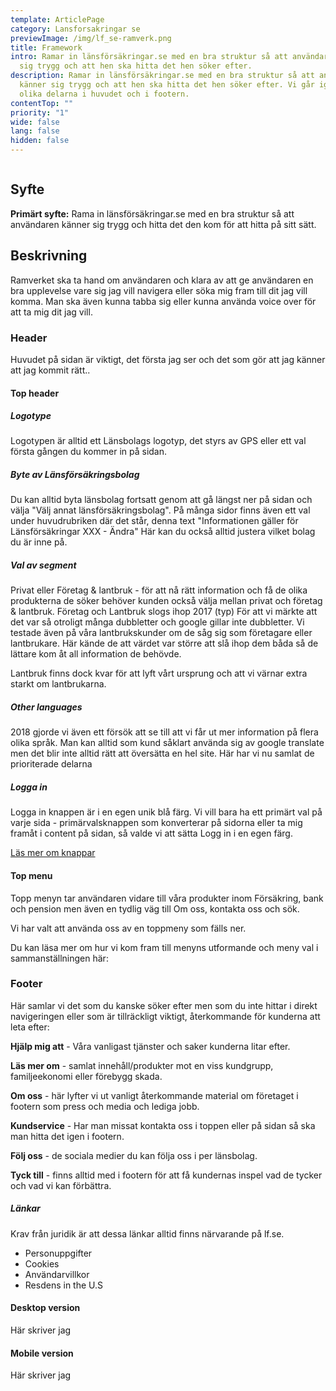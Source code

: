 ```yaml
---
template: ArticlePage
category: Lansforsakringar se
previewImage: /img/lf_se-ramverk.png
title: Framework
intro: Ramar in länsförsäkringar.se med en bra struktur så att användaren känner
  sig trygg och att hen ska hitta det hen söker efter.
description: Ramar in länsförsäkringar.se med en bra struktur så att användaren
  känner sig trygg och att hen ska hitta det hen söker efter. Vi går igenom de
  olika delarna i huvudet och i footern.
contentTop: ""
priority: "1"
wide: false
lang: false
hidden: false
---
```

<figure class="Image Image__border "><img src="/img/lfse-ramverk.jpg" srcset="/img/lfse-ramverk.jpg 2x" alt=""><figcaption><div class="Image__caption"></div></figcaption></figure>

## Syfte

**Primärt syfte:** Rama in länsförsäkringar.se med en bra struktur så att användaren känner sig trygg och hitta det den kom för att hitta på sitt sätt.

## Beskrivning

Ramverket ska ta hand om användaren och klara av att ge användaren en bra upplevelse vare sig jag vill navigera eller söka mig fram till dit jag vill komma. Man ska även kunna tabba sig eller kunna använda voice over för att ta mig dit jag vill.

### Header

Huvudet på sidan är viktigt, det första jag ser och det som gör att jag känner att jag kommit rätt.. 

#### Top header

##### Logotype

Logotypen är alltid ett Länsbolags logotyp, det styrs av GPS eller ett val första gången du kommer in på sidan. 

##### Byte av Länsförsäkringsbolag

Du kan alltid byta länsbolag fortsatt genom att gå längst ner på sidan och välja "Välj annat länsförsäkringsbolag". På många sidor finns även ett val under huvudrubriken där det står, denna text "Informationen gäller för Länsförsäkringar XXX - Ändra" Här kan du också alltid justera vilket bolag du är inne på.

##### Val av segment

Privat eller Företag & lantbruk - för att nå rätt information och få de olika produkterna de söker behöver kunden också välja mellan privat och företag & lantbruk. Företag och Lantbruk slogs ihop 2017 (typ) För att vi märkte att det var så otroligt många dubbletter och google gillar inte dubbletter. Vi testade även på våra lantbrukskunder om de såg sig som företagare eller lantbrukare. Här kände de att värdet var större att slå ihop dem båda så de lättare kom åt all information de behövde.

Lantbruk finns dock kvar för att lyft vårt ursprung och att vi värnar extra starkt om lantbrukarna.

##### Other languages

2018 gjorde vi även ett försök att se till att vi får ut mer information på flera olika språk. Man kan alltid som kund såklart använda sig av google translate men det blir inte alltid rätt att översätta en hel site. Här har vi nu samlat de prioriterade delarna

##### Logga in

Logga in knappen är i en egen unik blå färg. Vi vill bara ha ett primärt val på varje sida - primärvalsknappen som konverterar på sidorna eller ta mig framåt i content på sidan, så valde vi att sätta Logg in i en egen färg.

[Läs mer om knappar](https://lf-digitala-kanaler.github.io/components/web/button-and-links/buttons)

#### Top menu

Topp menyn tar användaren vidare till våra produkter inom Försäkring, bank och pension men även en tydlig väg till Om oss, kontakta oss och sök.

Vi har valt att använda oss av en toppmeny som fälls ner. 

Du kan läsa mer om hur vi kom fram till menyns utformande  och meny val i sammanställningen här:

### Footer

Här samlar vi det som du kanske söker efter men som du inte hittar i direkt navigeringen eller som är tillräckligt viktigt, återkommande för kunderna att leta efter:

**Hjälp mig att** - Våra vanligast tjänster och saker kunderna litar efter.

**Läs mer om** - samlat innehåll/produkter mot en viss kundgrupp, familjeekonomi eller förebygg skada.

**Om oss** - här lyfter vi ut vanligt återkommande material om företaget i footern som press och media och lediga jobb.

**Kundservice** - Har man missat kontakta oss i toppen eller på sidan så ska man hitta det igen i footern.

**Följ oss** - de sociala medier du kan följa oss i per länsbolag.

**Tyck till** - finns alltid med i footern för att få kundernas inspel vad de tycker och vad vi kan förbättra.

##### Länkar

Krav från juridik är att dessa länkar alltid finns närvarande på lf.se. 

* Personuppgifter
* Cookies
* Användarvillkor
* Resdens in the U.S



#### Desktop version

Här skriver jag

#### Mobile version

Här skriver jag